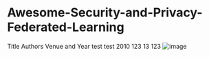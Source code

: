 # Awesome-Security-and-Privacy-Federated-Learning

Title	Authors 	 Venue and Year
test	test	2010
123	13	123
![image](https://user-images.githubusercontent.com/34481971/132610830-3094ca20-0154-41f2-8ab6-86a4fbeac103.png)
